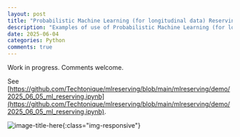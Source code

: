 ```yaml
---
layout: post
title: "Probabilistic Machine Learning (for longitudinal data) Reserving (work in progress)"
description: "Examples of use of Probabilistic Machine Learning (for longitudinal data) Reserving"
date: 2025-06-04
categories: Python
comments: true
---
```


Work in progress. Comments welcome.

See [https://github.com/Techtonique/mlreserving/blob/main/mlreserving/demo/2025_06_05_ml_reserving.ipynb](https://github.com/Techtonique/mlreserving/blob/main/mlreserving/demo/2025_06_05_ml_reserving.ipynb).


![image-title-here]({{base}}/images/2025-06-04/2025-06-04-image1.png){:class="img-responsive"}    

